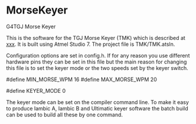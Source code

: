 # MorseKeyer
 G4TGJ Morse Keyer

This is the software for the TGJ Morse Keyer (TMK) which is described at [xxx](). It is built using Atmel Studio 7. The project file is
TMK/TMK.atsln.

Configuration options are set in config.h. If for any reason you use different hardware pins they can be set in this file but the main
reason for changing this file is to set the keyer mode or the two speeds set by the keyer switch.

#define MIN_MORSE_WPM 16
#define MAX_MORSE_WPM 20

#define KEYER_MODE 0

The keyer mode can be set on the compiler command line. To make it easy to produce Iambic A, Iambic B and Ultimatic keyer software
the batch build can be used to build all these by one command.
